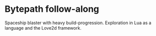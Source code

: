 # Bytepath follow-along

Spaceship blaster with heavy build-progression. Exploration in Lua as a language
and the Love2d framework.
